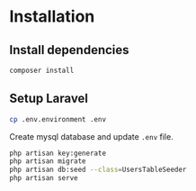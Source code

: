 Installation
===

## Install dependencies
```sh
composer install
```

## Setup Laravel
```sh
cp .env.environment .env
```

Create mysql database and update `.env` file.

```sh
php artisan key:generate
php artisan migrate
php artisan db:seed --class=UsersTableSeeder
php artisan serve
```

